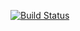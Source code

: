 [![Build Status](https://xplaceholderci.gugagaga.fun/buildStatus/icon?job=xplaceholder/executor/draft)](https://xplaceholderci.gugagaga.fun/job/xplaceholder/job/executor/job/draft/)